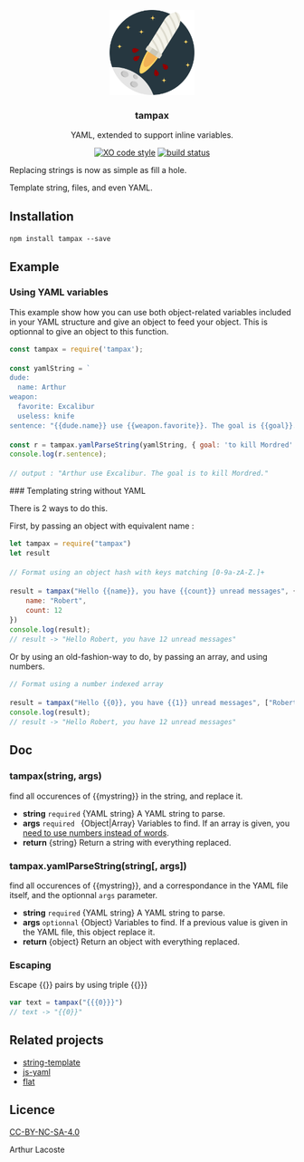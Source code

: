 <p align="center">
  <img src="icon/logo.svg" height="150">
  <h3 align="center">tampax</h3>
  <p align="center">YAML, extended to support inline variables.<p>
  <p align="center"><a href="https://github.com/sindresorhus/xo"><img src="https://img.shields.io/badge/code_style-XO-5ed9c7.svg" alt="XO code style"></a> <a href="https://travis-ci.org/arthurlacoste/tampax"><img src="https://secure.travis-ci.org/arthurlacoste/tampax.svg" alt="build status"></a>
  </p>
</p>
 
Replacing strings is now as simple as fill a hole.

Template string, files, and even YAML. 
  
## Installation

`npm install tampax --save`

## Example

### Using YAML variables

This example show how you can use both object-related variables included in your YAML structure and give an object to feed your object. This is optionnal to give an object to this function.

```js
const tampax = require('tampax');

const yamlString = `
dude:
  name: Arthur
weapon:
  favorite: Excalibur
  useless: knife
sentence: "{{dude.name}} use {{weapon.favorite}}. The goal is {{goal}}."`;

const r = tampax.yamlParseString(yamlString, { goal: 'to kill Mordred' });
console.log(r.sentence);

// output : "Arthur use Excalibur. The goal is to kill Mordred."
```

### Templating string without YAML

There is 2 ways to do this.

First, by passing an object with equivalent name :

```js
let tampax = require("tampax")
let result

// Format using an object hash with keys matching [0-9a-zA-Z.]+

result = tampax("Hello {{name}}, you have {{count}} unread messages", {
    name: "Robert",
    count: 12
})
console.log(result);
// result -> "Hello Robert, you have 12 unread messages"

```
<a name="array-using"></a>
Or by using an old-fashion-way to do, by passing an array, and using numbers.

```js
// Format using a number indexed array

result = tampax("Hello {{0}}, you have {{1}} unread messages", ["Robert", 12])
console.log(result);
// result -> "Hello Robert, you have 12 unread messages"
```


## Doc

### tampax(string, args) 

find all occurences of {{mystring}} in the string, and replace it.

- **string** `required` {YAML string} A YAML string to parse.
- **args** `required ` {Object|Array} Variables to find. If an array is given, you [need to use numbers instead of words](#array-using).
- **return** {string} Return a string with everything replaced.

### tampax.yamlParseString(string[, args]) 

find all occurences of {{mystring}}, and a correspondance in the YAML file itself, and the optionnal `args` parameter.

- **string** `required` {YAML string} A YAML string to parse.
- **args** `optionnal` {Object} Variables to find. If a previous value is given in the YAML file, this object replace it.
- **return** {object} Return an object with everything replaced.


### Escaping

Escape {{}} pairs by using triple {{}}}

```js
var text = tampax("{{{0}}}")
// text -> "{{0}}"

```

## Related projects

* [string-template](https://github.com/Matt-Esch/string-template)
* [js-yaml](https://github.com/nodeca/js-yaml)
* [flat](https://github.com/hughsk/flat)

## Licence
[CC-BY-NC-SA-4.0](https://creativecommons.org/licenses/by-sa/4.0/) 

Arthur Lacoste